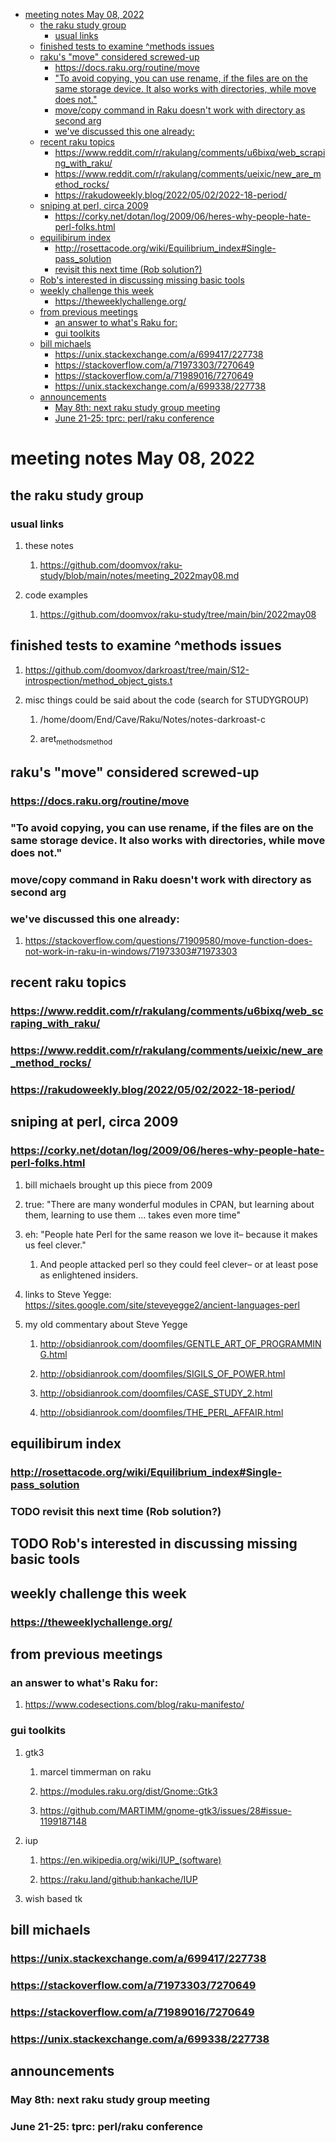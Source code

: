 - [meeting notes May 08, 2022](#org059a22a)
  - [the raku study group](#org5f30c1a)
    - [usual links](#org94a2868)
  - [finished tests to examine ^methods issues](#org45f875a)
  - [raku's "move" considered screwed-up](#org349e633)
    - [<https://docs.raku.org/routine/move>](#orga72a6ae)
    - ["To avoid copying, you can use rename, if the files are on the same storage device. It also works with directories, while move does not."](#orgc57dcbe)
    - [move/copy command in Raku doesn't work with directory as second arg](#org8751743)
    - [we've discussed this one already:](#orgf837591)
  - [recent raku topics](#orgbd21994)
    - [<https://www.reddit.com/r/rakulang/comments/u6bixq/web_scraping_with_raku/>](#org2ba537f)
    - [<https://www.reddit.com/r/rakulang/comments/ueixic/new_are_method_rocks/>](#orgc4d11fb)
    - [<https://rakudoweekly.blog/2022/05/02/2022-18-period/>](#org50f6a23)
  - [sniping at perl, circa 2009](#org1ddb2a3)
    - [<https://corky.net/dotan/log/2009/06/heres-why-people-hate-perl-folks.html>](#org2a91b40)
  - [equilibirum index](#orge8209ac)
    - [<http://rosettacode.org/wiki/Equilibrium_index#Single-pass_solution>](#orgabcb013)
    - [revisit this next time (Rob solution?)](#org7d3ecbe)
  - [Rob's interested in discussing missing basic tools](#org59ea384)
  - [weekly challenge this week](#org7e35220)
    - [<https://theweeklychallenge.org/>](#org191a998)
  - [from previous meetings](#org3d1d739)
    - [an answer to what's Raku for:](#org097844a)
    - [gui toolkits](#org1a45cd6)
  - [bill michaels](#org5aed5b3)
    - [<https://unix.stackexchange.com/a/699417/227738>](#orgb1d79b5)
    - [<https://stackoverflow.com/a/71973303/7270649>](#org8001a33)
    - [<https://stackoverflow.com/a/71989016/7270649>](#org35f2df3)
    - [<https://unix.stackexchange.com/a/699338/227738>](#orgcf4add1)
  - [announcements](#orgeba8dce)
    - [May 8th: next raku study group meeting](#orgdb45994)
    - [June 21-25: tprc: perl/raku conference](#orgd1a4367)


<a id="org059a22a"></a>

# meeting notes May 08, 2022


<a id="org5f30c1a"></a>

## the raku study group


<a id="org94a2868"></a>

### usual links

1.  these notes

    1.  <https://github.com/doomvox/raku-study/blob/main/notes/meeting_2022may08.md>

2.  code examples

    1.  <https://github.com/doomvox/raku-study/tree/main/bin/2022may08>


<a id="org45f875a"></a>

## finished tests to examine ^methods issues

1.  <https://github.com/doomvox/darkroast/tree/main/S12-introspection/method_object_gists.t>

2.  misc things could be said about the code (search for STUDYGROUP)

    1.  /home/doom/End/Cave/Raku/Notes/notes-darkroast-c
    
    2.  aret<sub>methods</sub><sub>method</sub>


<a id="org349e633"></a>

## raku's "move" considered screwed-up


<a id="orga72a6ae"></a>

### <https://docs.raku.org/routine/move>


<a id="orgc57dcbe"></a>

### "To avoid copying, you can use rename, if the files are on the same storage device. It also works with directories, while move does not."


<a id="org8751743"></a>

### move/copy command in Raku doesn't work with directory as second arg


<a id="orgf837591"></a>

### we've discussed this one already:

1.  <https://stackoverflow.com/questions/71909580/move-function-does-not-work-in-raku-in-windows/71973303#71973303>


<a id="orgbd21994"></a>

## recent raku topics


<a id="org2ba537f"></a>

### <https://www.reddit.com/r/rakulang/comments/u6bixq/web_scraping_with_raku/>


<a id="orgc4d11fb"></a>

### <https://www.reddit.com/r/rakulang/comments/ueixic/new_are_method_rocks/>


<a id="org50f6a23"></a>

### <https://rakudoweekly.blog/2022/05/02/2022-18-period/>


<a id="org1ddb2a3"></a>

## sniping at perl, circa 2009


<a id="org2a91b40"></a>

### <https://corky.net/dotan/log/2009/06/heres-why-people-hate-perl-folks.html>

1.  bill michaels brought up this piece from 2009

2.  true: "There are many wonderful modules in CPAN, but learning about them, learning to use them &#x2026; takes even more time"

3.  eh: "People hate Perl for the same reason we love it&#x2013; because it makes us feel clever."

    1.  And people attacked perl so they could feel clever&#x2013; or at least pose as enlightened insiders.

4.  links to Steve Yegge: <https://sites.google.com/site/steveyegge2/ancient-languages-perl>

5.  my old commentary about Steve Yegge

    1.  <http://obsidianrook.com/doomfiles/GENTLE_ART_OF_PROGRAMMING.html>
    
    2.  <http://obsidianrook.com/doomfiles/SIGILS_OF_POWER.html>
    
    3.  <http://obsidianrook.com/doomfiles/CASE_STUDY_2.html>
    
    4.  <http://obsidianrook.com/doomfiles/THE_PERL_AFFAIR.html>


<a id="orge8209ac"></a>

## equilibirum index


<a id="orgabcb013"></a>

### <http://rosettacode.org/wiki/Equilibrium_index#Single-pass_solution>


<a id="org7d3ecbe"></a>

### TODO revisit this next time (Rob solution?)


<a id="org59ea384"></a>

## TODO Rob's interested in discussing missing basic tools


<a id="org7e35220"></a>

## weekly challenge this week


<a id="org191a998"></a>

### <https://theweeklychallenge.org/>


<a id="org3d1d739"></a>

## from previous meetings


<a id="org097844a"></a>

### an answer to what's Raku for:

1.  <https://www.codesections.com/blog/raku-manifesto/>


<a id="org1a45cd6"></a>

### gui toolkits

1.  gtk3

    1.  marcel timmerman on raku
    
    2.  <https://modules.raku.org/dist/Gnome::Gtk3>
    
    3.  <https://github.com/MARTIMM/gnome-gtk3/issues/28#issue-1199187148>

2.  iup

    1.  <https://en.wikipedia.org/wiki/IUP_(software)>
    
    2.  <https://raku.land/github:hankache/IUP>

3.  wish based tk


<a id="org5aed5b3"></a>

## bill michaels


<a id="orgb1d79b5"></a>

### <https://unix.stackexchange.com/a/699417/227738>


<a id="org8001a33"></a>

### <https://stackoverflow.com/a/71973303/7270649>


<a id="org35f2df3"></a>

### <https://stackoverflow.com/a/71989016/7270649>


<a id="orgcf4add1"></a>

### <https://unix.stackexchange.com/a/699338/227738>


<a id="orgeba8dce"></a>

## announcements


<a id="orgdb45994"></a>

### May 8th: next raku study group meeting


<a id="orgd1a4367"></a>

### June 21-25: tprc: perl/raku conference
